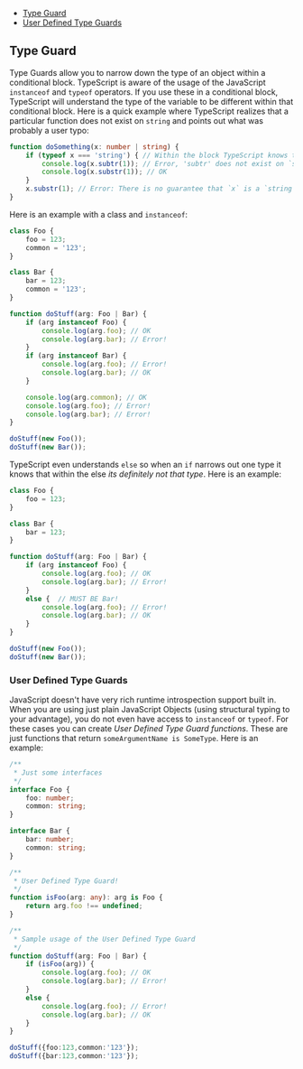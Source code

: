 * [Type Guard](#type-guard)
* [User Defined Type Guards](#user-defined-type-guards)

## Type Guard
Type Guards allow you to narrow down the type of an object within a conditional block. TypeScript is aware of the usage of the JavaScript `instanceof` and `typeof` operators. If you use these in a conditional block, TypeScript will understand the type of the variable to be different within that conditional block. Here is a quick example where TypeScript realizes that a particular function does not exist on `string` and points out what was probably a user typo:

```ts
function doSomething(x: number | string) {
    if (typeof x === 'string') { // Within the block TypeScript knows that `x` must be a string
        console.log(x.subtr(1)); // Error, 'subtr' does not exist on `string`
        console.log(x.substr(1)); // OK
    }
    x.substr(1); // Error: There is no guarantee that `x` is a `string`
}
```

Here is an example with a class and `instanceof`:

```ts
class Foo {
    foo = 123;
    common = '123';
}

class Bar {
    bar = 123;
    common = '123';
}

function doStuff(arg: Foo | Bar) {
    if (arg instanceof Foo) {
        console.log(arg.foo); // OK
        console.log(arg.bar); // Error!
    }
    if (arg instanceof Bar) {
        console.log(arg.foo); // Error!
        console.log(arg.bar); // OK
    }

    console.log(arg.common); // OK
    console.log(arg.foo); // Error!
    console.log(arg.bar); // Error!
}

doStuff(new Foo());
doStuff(new Bar());
```

TypeScript even understands `else` so when an `if` narrows out one type it knows that within the else *its definitely not that type*. Here is an example:

```ts
class Foo {
    foo = 123;
}

class Bar {
    bar = 123;
}

function doStuff(arg: Foo | Bar) {
    if (arg instanceof Foo) {
        console.log(arg.foo); // OK
        console.log(arg.bar); // Error!
    }
    else {  // MUST BE Bar!
        console.log(arg.foo); // Error!
        console.log(arg.bar); // OK
    }
}

doStuff(new Foo());
doStuff(new Bar());
```

### User Defined Type Guards
JavaScript doesn't have very rich runtime introspection support built in. When you are using just plain JavaScript Objects (using structural typing to your advantage), you do not even have access to `instanceof` or `typeof`. For these cases you can create *User Defined Type Guard functions*. These are just functions that return `someArgumentName is SomeType`. Here is an example:

```ts
/**
 * Just some interfaces
 */
interface Foo {
    foo: number;
    common: string;
}

interface Bar {
    bar: number;
    common: string;
}

/**
 * User Defined Type Guard!
 */
function isFoo(arg: any): arg is Foo {
    return arg.foo !== undefined;
}

/**
 * Sample usage of the User Defined Type Guard
 */
function doStuff(arg: Foo | Bar) {
    if (isFoo(arg)) {
        console.log(arg.foo); // OK
        console.log(arg.bar); // Error!
    }
    else {
        console.log(arg.foo); // Error!
        console.log(arg.bar); // OK
    }
}

doStuff({foo:123,common:'123'});
doStuff({bar:123,common:'123'});
```
